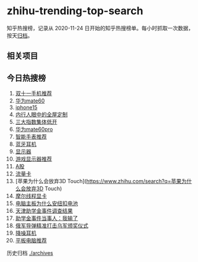 # zhihu-trending-top-search

知乎热搜榜，记录从 2020-11-24
日开始的知乎热搜榜单。每小时抓取一次数据，按天[归档](./archives)。

## 相关项目

## 今日热搜榜

<!-- BEGIN -->
<!-- 最后更新时间 Mon Nov 06 2023 21:15:24 GMT+0800 (China Standard Time) -->

1. [双十一手机推荐](https://www.zhihu.com/search?q=双十一手机推荐)
1. [华为mate60](https://www.zhihu.com/search?q=华为mate60)
1. [iphone15](https://www.zhihu.com/search?q=iphone15)
1. [内行人眼中的全屋定制](https://www.zhihu.com/search?q=内行人眼中的全屋定制)
1. [三大指数集体低开](https://www.zhihu.com/search?q=三大指数集体低开)
1. [华为mate60pro](https://www.zhihu.com/search?q=华为mate60pro)
1. [智能手表推荐](https://www.zhihu.com/search?q=智能手表推荐)
1. [蓝牙耳机](https://www.zhihu.com/search?q=蓝牙耳机)
1. [显示器](https://www.zhihu.com/search?q=显示器)
1. [游戏显示器推荐](https://www.zhihu.com/search?q=游戏显示器推荐)
1. [A股](https://www.zhihu.com/search?q=A股)
1. [流量卡](https://www.zhihu.com/search?q=流量卡)
1. [苹果为什么会放弃3D Touch](https://www.zhihu.com/search?q=苹果为什么会放弃3D
   Touch)
1. [摩尔线程显卡](https://www.zhihu.com/search?q=摩尔线程显卡)
1. [电脑主板为什么安纽扣电池](https://www.zhihu.com/search?q=电脑主板为什么安纽扣电池)
1. [天津助学金事件调查结果](https://www.zhihu.com/search?q=天津助学金事件调查结果)
1. [助学金事件当事人：我输了](https://www.zhihu.com/search?q=助学金事件当事人：我输了)
1. [俄军导弹精准打击乌军颁奖仪式](https://www.zhihu.com/search?q=俄军导弹精准打击乌军颁奖仪式)
1. [降噪耳机](https://www.zhihu.com/search?q=降噪耳机)
1. [平板电脑推荐](https://www.zhihu.com/search?q=平板电脑推荐)

<!-- END -->

历史归档 [./archives](./archives)
